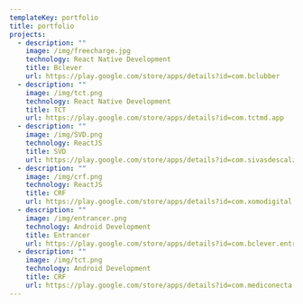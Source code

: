 ```yaml
---
templateKey: portfolio
title: portfolio
projects:
  - description: ""
    image: /img/freecharge.jpg
    technology: React Native Development
    title: Bclever
    url: https://play.google.com/store/apps/details?id=com.bclubber
  - description: ""
    image: /img/tct.png
    technology: React Native Development
    title: TCT
    url: https://play.google.com/store/apps/details?id=com.tctmd.app
  - description: ""
    image: /img/SVD.png
    technology: ReactJS
    title: SVD
    url: https://play.google.com/store/apps/details?id=com.sivasdescalzo.svd_app
  - description: ""
    image: /img/crf.png
    technology: ReactJS
    title: CRF
    url: https://play.google.com/store/apps/details?id=com.xomodigital.crf
  - description: ""
    image: /img/entrancer.png
    technology: Android Development
    title: Entrancer
    url: https://play.google.com/store/apps/details?id=com.bclever.entrancer
  - description: ""
    image: /img/tct.png
    technology: Android Development
    title: CRF
    url: https://play.google.com/store/apps/details?id=com.mediconecta.mediconecta1
---
```

